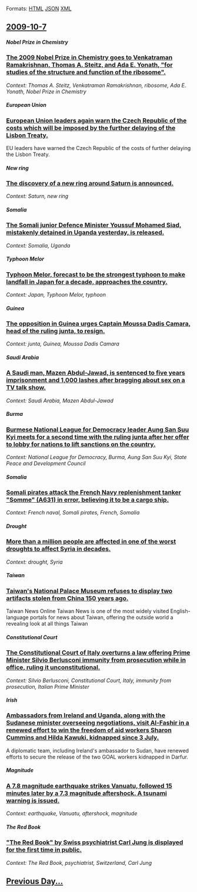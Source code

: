
Formats: [HTML](2009/10/7/index.html)  [JSON](2009/10/7/index.json)  [XML](2009/10/7/index.xml)  

## [2009-10-7](/news/2009/10/7/index.md)

##### Nobel Prize in Chemistry
### [ The 2009 Nobel Prize in Chemistry goes to Venkatraman Ramakrishnan, Thomas A. Steitz, and Ada E. Yonath, "for studies of the structure and function of the ribosome". ](/news/2009/10/7/the-2009-nobel-prize-in-chemistry-goes-to-venkatraman-ramakrishnan-thomas-a-steitz-and-ada-e-yonath-for-studies-of-the-structure-and.md)
_Context: Thomas A. Steitz, Venkatraman Ramakrishnan, ribosome, Ada E. Yonath, Nobel Prize in Chemistry_

##### European Union
### [ European Union leaders again warn the Czech Republic of the costs which will be imposed by the further delaying of the Lisbon Treaty. ](/news/2009/10/7/european-union-leaders-again-warn-the-czech-republic-of-the-costs-which-will-be-imposed-by-the-further-delaying-of-the-lisbon-treaty.md)
EU leaders have warned the Czech Republic of the costs of further delaying the Lisbon Treaty.

##### New ring
### [ The discovery of a new ring around Saturn is announced. ](/news/2009/10/7/the-discovery-of-a-new-ring-around-saturn-is-announced.md)
_Context: Saturn, new ring_

##### Somalia
### [ The Somali junior Defence Minister Youssuf Mohamed Siad, mistakenly detained in Uganda yesterday, is released. ](/news/2009/10/7/the-somali-junior-defence-minister-youssuf-mohamed-siad-mistakenly-detained-in-uganda-yesterday-is-released.md)
_Context: Somalia, Uganda_

##### Typhoon Melor
### [ Typhoon Melor, forecast to be the strongest typhoon to make landfall in Japan for a decade, approaches the country. ](/news/2009/10/7/typhoon-melor-forecast-to-be-the-strongest-typhoon-to-make-landfall-in-japan-for-a-decade-approaches-the-country.md)
_Context: Japan, Typhoon Melor, typhoon_

##### Guinea
### [ The opposition in Guinea urges Captain Moussa Dadis Camara, head of the ruling junta, to resign. ](/news/2009/10/7/the-opposition-in-guinea-urges-captain-moussa-dadis-camara-head-of-the-ruling-junta-to-resign.md)
_Context: junta, Guinea, Moussa Dadis Camara_

##### Saudi Arabia
### [ A Saudi man, Mazen Abdul-Jawad, is sentenced to five years imprisonment and 1,000 lashes after bragging about sex on a TV talk show. ](/news/2009/10/7/a-saudi-man-mazen-abdul-jawad-is-sentenced-to-five-years-imprisonment-and-1-000-lashes-after-bragging-about-sex-on-a-tv-talk-show.md)
_Context: Saudi Arabia, Mazen Abdul-Jawad_

##### Burma
### [ Burmese National League for Democracy leader Aung San Suu Kyi meets for a second time with the ruling junta after her offer to lobby for nations to lift sanctions on the country. ](/news/2009/10/7/burmese-national-league-for-democracy-leader-aung-san-suu-kyi-meets-for-a-second-time-with-the-ruling-junta-after-her-offer-to-lobby-for-na.md)
_Context: National League for Democracy, Burma, Aung San Suu Kyi, State Peace and Development Council_

##### Somalia
### [ Somali pirates attack the French Navy replenishment tanker "Somme" (A631) in error, believing it to be a cargo ship. ](/news/2009/10/7/somali-pirates-attack-the-french-navy-replenishment-tanker-somme-a631-in-error-believing-it-to-be-a-cargo-ship.md)
_Context: French naval, Somali pirates, French, Somalia_

##### Drought
### [ More than a million people are affected in one of the worst droughts to affect Syria in decades. ](/news/2009/10/7/more-than-a-million-people-are-affected-in-one-of-the-worst-droughts-to-affect-syria-in-decades.md)
_Context: drought, Syria_

##### Taiwan
### [ Taiwan's National Palace Museum refuses to display two artifacts stolen from China 150 years ago. ](/news/2009/10/7/taiwan-s-national-palace-museum-refuses-to-display-two-artifacts-stolen-from-china-150-years-ago.md)
Taiwan News Online Taiwan News is one of the most widely visited English-language portals for news about Taiwan, offering the outside world a revealing look at all things Taiwan

##### Constitutional Court
### [ The Constitutional Court of Italy overturns a law offering Prime Minister Silvio Berlusconi immunity from prosecution while in office, ruling it unconstitutional. ](/news/2009/10/7/the-constitutional-court-of-italy-overturns-a-law-offering-prime-minister-silvio-berlusconi-immunity-from-prosecution-while-in-office-ruli.md)
_Context: Silvio Berlusconi, Constitutional Court, Italy, immunity from prosecution, Italian Prime Minister_

##### Irish
### [ Ambassadors from Ireland and Uganda, along with the Sudanese minister overseeing negotiations, visit Al-Fashir in a renewed effort to win the freedom of aid workers Sharon Cummins and Hilda Kawuki, kidnapped since 3 July. ](/news/2009/10/7/ambassadors-from-ireland-and-uganda-along-with-the-sudanese-minister-overseeing-negotiations-visit-al-fashir-in-a-renewed-effort-to-win-t.md)
A diplomatic team, including Ireland&#39;s ambassador to Sudan, have renewed efforts to secure the release of the two GOAL workers kidnapped in Darfur.

##### Magnitude
### [ A 7.8 magnitude earthquake strikes Vanuatu, followed 15 minutes later by a 7.3 magnitude aftershock. A tsunami warning is issued. ](/news/2009/10/7/a-7-8-magnitude-earthquake-strikes-vanuatu-followed-15-minutes-later-by-a-7-3-magnitude-aftershock-a-tsunami-warning-is-issued.md)
_Context: earthquake, Vanuatu, aftershock, magnitude_

##### The Red Book
### [ "The Red Book" by Swiss psychiatrist Carl Jung is displayed for the first time in public. ](/news/2009/10/7/the-red-book-by-swiss-psychiatrist-carl-jung-is-displayed-for-the-first-time-in-public.md)
_Context: The Red Book, psychiatrist, Switzerland, Carl Jung_

## [Previous Day...](/news/2009/10/6/index.md)

